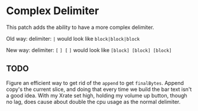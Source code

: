 # Complex Delimiter
This patch adds the ability to have a more complex delimiter.

Old way: delimiter: `|` would look like `block|block|block`

New way: delimiter: `[` `] [` `]` would look like `[block] [block] [block]`

## TODO
Figure an efficient way to get rid of the `append` to get `finalBytes`. Append copy's the current slice, and doing that every time we build the bar text isn't a good idea. With my Xrate set high, holding my volume up button, though no lag, does cause about double the cpu usage as the normal delimiter.
